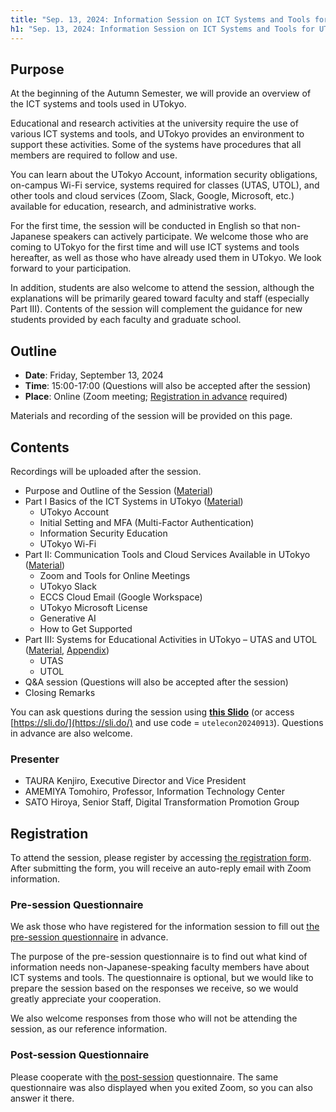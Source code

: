 ```yaml
---
title: "Sep. 13, 2024: Information Session on ICT Systems and Tools for UTokyo Members (Conducted in English)"
h1: "Sep. 13, 2024: Information Session on ICT Systems and Tools for UTokyo Members (**Conducted in English**)"
---
```


## Purpose
At the beginning of the Autumn Semester, we will provide an overview of the ICT systems and tools used in UTokyo.

Educational and research activities at the university require the use of various ICT systems and tools, and UTokyo provides an environment to support these activities. Some of the systems have procedures that all members are required to follow and use.

You can learn about the UTokyo Account, information security obligations, on-campus Wi-Fi service, systems required for classes (UTAS, UTOL), and other tools and cloud services (Zoom, Slack, Google, Microsoft, etc.) available for education, research, and administrative works.

For the first time, the session will be conducted in English so that non-Japanese speakers can actively participate. We welcome those who are coming to UTokyo for the first time and will use ICT systems and tools hereafter, as well as those who have already used them in UTokyo. We look forward to your participation.

In addition, students are also welcome to attend the session, although the explanations will be primarily geared toward faculty and staff (especially Part III). Contents of the session will complement the guidance for new students provided by each faculty and graduate school.

## Outline
- **Date**: Friday, September 13, 2024
- **Time**: 15:00-17:00 (Questions will also be accepted after the session)
- **Place**: Online (Zoom meeting; [Registration in advance](https://forms.office.com/Pages/ResponsePage.aspx?id=T6978HAr10eaAgh1yvlMhMG0cB0M1D9AlsFXGVVZ8GhUMkdURFZWTTNNQTNNVjlPV1VLOUUzV09FMiQlQCN0PWcu) required)

Materials and recording of the session will be provided on this page.

## Contents
Recordings will be uploaded after the session.

- Purpose and Outline of the Session ([Material](/en/events/2024-09-13/slides/00_index_en.pdf))
- Part I Basics of the ICT Systems in UTokyo ([Material](/en/events/2024-09-13/slides/01_basics_en.pdf))
  - UTokyo Account
  - Initial Setting and MFA (Multi-Factor Authentication)
  - Information Security Education
  - UTokyo Wi-Fi
- Part II: Communication Tools and Cloud Services Available in UTokyo ([Material](/en/events/2024-09-13/slides/02_available_tools_en.pdf))
  - Zoom and Tools for Online Meetings
  - UTokyo Slack
  - ECCS Cloud Email (Google Workspace)
  - UTokyo Microsoft License
  - Generative AI
  - How to Get Supported
- Part III: Systems for Educational Activities in UTokyo – UTAS and UTOL ([Material](/en/events/2024-09-13/slides/03_utas_utol_en.pdf), [Appendix](/en/events/2024-09-13/slides/04_appendix_on_utol_en.pdf))
  - UTAS
  - UTOL
- Q&A session (Questions will also be accepted after the session)
- Closing Remarks

You can ask questions during the session using **[this Slido](https://app.sli.do/event/faBx8JbTgARtVdPB75oNQB)** (or access [https://sli.do/](https://sli.do/) and use code = `utelecon20240913`). Questions in advance are also welcome.

### Presenter
- TAURA Kenjiro, Executive Director and Vice President
- AMEMIYA Tomohiro, Professor, Information Technology Center
- SATO Hiroya, Senior Staff, Digital Transformation Promotion Group

## Registration
To attend the session, please register by accessing [the registration form](https://forms.office.com/Pages/ResponsePage.aspx?id=T6978HAr10eaAgh1yvlMhMG0cB0M1D9AlsFXGVVZ8GhUMkdURFZWTTNNQTNNVjlPV1VLOUUzV09FMiQlQCN0PWcu). After submitting the form, you will receive an auto-reply email with Zoom information.

### Pre-session Questionnaire
We ask those who have registered for the information session to fill out [the pre-session questionnaire](https://forms.office.com/Pages/ResponsePage.aspx?id=T6978HAr10eaAgh1yvlMhMG0cB0M1D9AlsFXGVVZ8GhUQ1hIR1BFNkhDVFU2REhSTkw2NTdRSjU2MiQlQCN0PWcu) in advance.

The purpose of the pre-session questionnaire is to find out what kind of information needs non-Japanese-speaking faculty members have about ICT systems and tools. The questionnaire is optional, but we would like to prepare the session based on the responses we receive, so we would greatly appreciate your cooperation.

We also welcome responses from those who will not be attending the session, as our reference information.

### Post-session Questionnaire
Please cooperate with [the post-session](https://forms.office.com/Pages/ResponsePage.aspx?id=T6978HAr10eaAgh1yvlMhMG0cB0M1D9AlsFXGVVZ8GhUM09PNjg2SVRKSlo2SDBQUE5JTFI0MERHUSQlQCN0PWcu) questionnaire. The same questionnaire was also displayed when you exited Zoom, so you can also answer it there.

